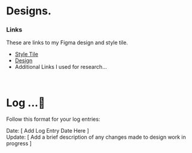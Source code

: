 # Designs.

### Links

These are links to my Figma design and style tile.

- [Style Tile](https://www.someaddress.com/full/url/)
- [Design](https://www.someaddress.com/full/url/)
- Additional Links I used for research...

<br>

# Log ...🚀

Follow this format for your log entries:

Date: [ Add Log Entry Date Here ]  
Update: [ Add a brief description of any changes made to design work in progress ]
